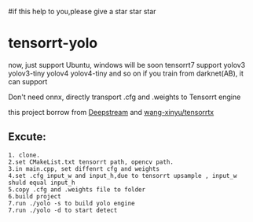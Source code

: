 #if this help to you,please give a star star star
# tensorrt-yolo
now, just support Ubuntu, windows will be soon
tensorrt7 support yolov3 yolov3-tiny yolov4 yolov4-tiny and so on if you train from darknet(AB), it can support

Don't need onnx, directly transport .cfg and .weights to Tensorrt engine

this project borrow from [Deepstream](https://github.com/NVIDIA-AI-IOT/deepstream_reference_apps/tree/restructure) and [wang-xinyu/tensorrtx](https://github.com/wang-xinyu/tensorrtx)

## Excute:
```
1. clone.
2.set CMakeList.txt tensorrt path, opencv path.
3.in main.cpp, set diffenrt cfg and weights
4.set .cfg input_w and input_h,due to tensorrt upsample , input_w shuld equal input_h
5.copy .cfg and .weights file to folder 
6.build project
7.run ./yolo -s to build yolo engine
7.run ./yolo -d to start detect
